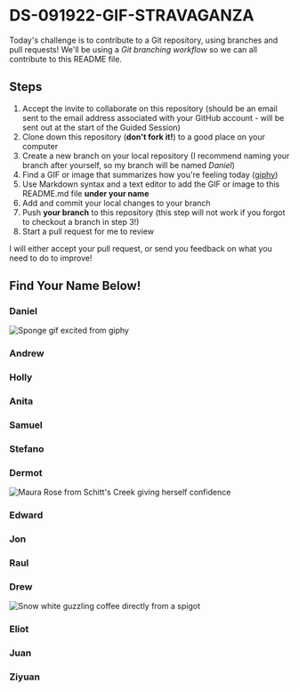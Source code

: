 # DS-091922-GIF-STRAVAGANZA

Today's challenge is to contribute to a Git repository, using branches and pull requests! We'll be using a *Git branching workflow* so we can all contribute to this README file.

## Steps

1. Accept the invite to collaborate on this repository (should be an email sent to the email address associated with your GitHub account - will be sent out at the start of the Guided Session)
2. Clone down this repository (**don't fork it!**) to a good place on your computer
3. Create a new branch on your local repository (I recommend naming your branch after yourself, so my branch will be named _Daniel_)
4. Find a GIF or image that summarizes how you're feeling today ([giphy](https://giphy.com/))
5. Use Markdown syntax and a text editor to add the GIF or image to this README.md file **under your name**
6. Add and commit your local changes to your branch
7. Push **your branch** to this repository (this step will not work if you forgot to checkout a branch in step 3!)
8. Start a pull request for me to review

I will either accept your pull request, or send you feedback on what you need to do to improve!

## Find Your Name Below!

### Daniel

![Sponge gif excited from giphy](https://media.giphy.com/media/oF5oUYTOhvFnO/giphy.gif)

### Andrew


### Holly


### Anita



### Samuel



### Stefano



### Dermot

![Maura Rose from Schitt's Creek giving herself confidence](https://media.giphy.com/media/26gs78HRO8sOuhTkQ/giphy-downsized.gif)

### Edward



### Jon



### Raul



### Drew

![Snow white guzzling coffee directly from a spigot](https://media.giphy.com/media/3oriO04qxVReM5rJEA/giphy.gif)

### Eliot


### Juan


### Ziyuan



